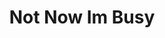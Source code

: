 ---
title: Not Now Im Busy 
image: '/assets/notnowimbusy-joynerlucas.png'
alttext: Not Now Im Busy Joyner Lucas Album Cover
link: 'https://genius.com/albums/Joyner-lucas/Not-now-im-busy'
type: listening
tags: now
---